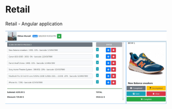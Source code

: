 # Retail
Retail - Angular application

![Main page](https://github.com/EKOLX/Retail/blob/master/Retail/src/assets/retail_screenshot.jpg)
